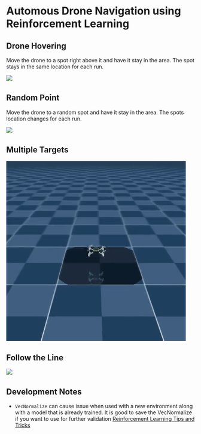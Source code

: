 # Automous Drone Navigation using Reinforcement Learning

## Drone Hovering
Move the drone to a spot right above it and have it stay in the area. The spot stays in the same location for each run.

![](Images/sac_drone_hover.gif)

## Random Point 
Move the drone to a random spot and have it stay in the area. The spots location changes for each run.

![](Images/sac_drone_random.gif)

## Multiple Targets
![](Images/sac_drone_targets.gif)

## Follow the Line
![](Images/sac_drone_follow.gif)

## Development Notes
- `VecNormalize`  can cause issue when used with a new environment along with a model that is already trained. It is good to save the VecNormalize if you want to use for further validation [Reinforcement Learning Tips and Tricks](https://stable-baselines3.readthedocs.io/en/master/guide/rl_tips.html)
